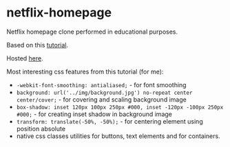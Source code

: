 # netflix-homepage
Netflix homepage clone performed in educational purposes.

Based on this [tutorial](https://www.youtube.com/watch?v=P7t13SGytRk).

Hosted [here](https://codyfet.github.io/netflix-homepage/index.html).

Most interesting css features from this tutorial (for me):

* `-webkit-font-smoothing: antialiased;` - for font smoothing
* `background: url('../img/background.jpg') no-repeat center center/cover;` - for covering and scaling background image
* `box-shadow: inset 120px 100px 250px #000, inset -120px -100px 250px #000;` - for creating inset shadow in background image
* `transform: translate(-50%, -50%);` - for centering element using position absolute
* native css classes utilities for buttons, text elements and for containers.
